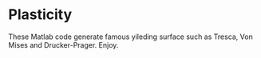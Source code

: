 # Plasticity
These Matlab code generate famous yileding surface such as Tresca, Von Mises and Drucker-Prager.
Enjoy.
